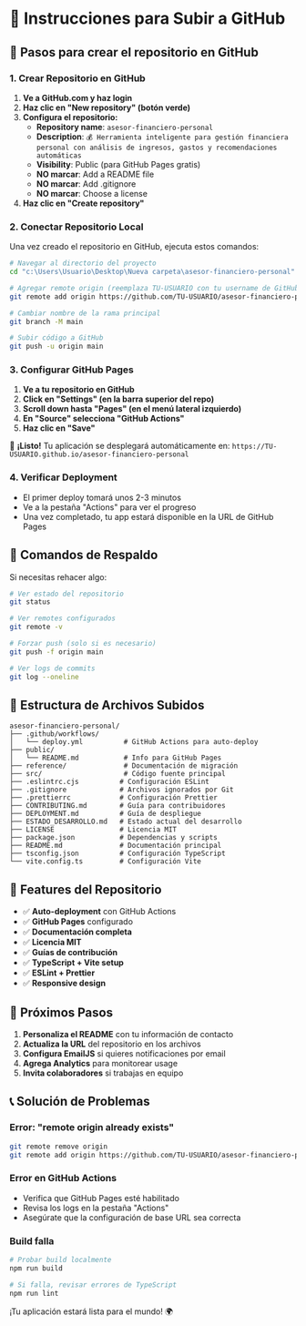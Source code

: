 # 📝 Instrucciones para Subir a GitHub

## 🎯 Pasos para crear el repositorio en GitHub

### 1. Crear Repositorio en GitHub

1. **Ve a GitHub.com y haz login**
2. **Haz clic en "New repository" (botón verde)**
3. **Configura el repositorio:**
   - **Repository name**: `asesor-financiero-personal`
   - **Description**: `💰 Herramienta inteligente para gestión financiera personal con análisis de ingresos, gastos y recomendaciones automáticas`
   - **Visibility**: Public (para GitHub Pages gratis)
   - **NO marcar**: Add a README file
   - **NO marcar**: Add .gitignore
   - **NO marcar**: Choose a license
4. **Haz clic en "Create repository"**

### 2. Conectar Repositorio Local

Una vez creado el repositorio en GitHub, ejecuta estos comandos:

```bash
# Navegar al directorio del proyecto
cd "c:\Users\Usuario\Desktop\Nueva carpeta\asesor-financiero-personal"

# Agregar remote origin (reemplaza TU-USUARIO con tu username de GitHub)
git remote add origin https://github.com/TU-USUARIO/asesor-financiero-personal.git

# Cambiar nombre de la rama principal
git branch -M main

# Subir código a GitHub
git push -u origin main
```

### 3. Configurar GitHub Pages

1. **Ve a tu repositorio en GitHub**
2. **Click en "Settings" (en la barra superior del repo)**
3. **Scroll down hasta "Pages" (en el menú lateral izquierdo)**
4. **En "Source" selecciona "GitHub Actions"**
5. **Haz clic en "Save"**

🎉 **¡Listo!** Tu aplicación se desplegará automáticamente en:
`https://TU-USUARIO.github.io/asesor-financiero-personal`

### 4. Verificar Deployment

- El primer deploy tomará unos 2-3 minutos
- Ve a la pestaña "Actions" para ver el progreso
- Una vez completado, tu app estará disponible en la URL de GitHub Pages

## 🔧 Comandos de Respaldo

Si necesitas rehacer algo:

```bash
# Ver estado del repositorio
git status

# Ver remotes configurados
git remote -v

# Forzar push (solo si es necesario)
git push -f origin main

# Ver logs de commits
git log --oneline
```

## 📁 Estructura de Archivos Subidos

```
asesor-financiero-personal/
├── .github/workflows/
│   └── deploy.yml          # GitHub Actions para auto-deploy
├── public/
│   └── README.md           # Info para GitHub Pages
├── reference/              # Documentación de migración
├── src/                    # Código fuente principal
├── .eslintrc.cjs          # Configuración ESLint
├── .gitignore             # Archivos ignorados por Git
├── .prettierrc            # Configuración Prettier
├── CONTRIBUTING.md        # Guía para contribuidores
├── DEPLOYMENT.md          # Guía de despliegue
├── ESTADO_DESARROLLO.md   # Estado actual del desarrollo
├── LICENSE                # Licencia MIT
├── package.json           # Dependencias y scripts
├── README.md              # Documentación principal
├── tsconfig.json          # Configuración TypeScript
└── vite.config.ts         # Configuración Vite
```

## 🌟 Features del Repositorio

- ✅ **Auto-deployment** con GitHub Actions
- ✅ **GitHub Pages** configurado
- ✅ **Documentación completa**
- ✅ **Licencia MIT**
- ✅ **Guías de contribución**
- ✅ **TypeScript + Vite setup**
- ✅ **ESLint + Prettier**
- ✅ **Responsive design**

## 🚀 Próximos Pasos

1. **Personaliza el README** con tu información de contacto
2. **Actualiza la URL** del repositorio en los archivos
3. **Configura EmailJS** si quieres notificaciones por email
4. **Agrega Analytics** para monitorear usage
5. **Invita colaboradores** si trabajas en equipo

## 📞 Solución de Problemas

### Error: "remote origin already exists"

```bash
git remote remove origin
git remote add origin https://github.com/TU-USUARIO/asesor-financiero-personal.git
```

### Error en GitHub Actions

- Verifica que GitHub Pages esté habilitado
- Revisa los logs en la pestaña "Actions"
- Asegúrate que la configuración de base URL sea correcta

### Build falla

```bash
# Probar build localmente
npm run build

# Si falla, revisar errores de TypeScript
npm run lint
```

¡Tu aplicación estará lista para el mundo! 🌍
